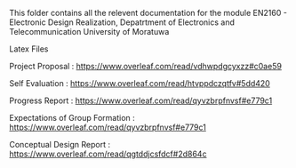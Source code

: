 This folder contains all the relevent documentation for the module EN2160 - Electronic Design Realization, Depatrtment of Electronics and Telecommunication University of Moratuwa

Latex Files

Project Proposal : https://www.overleaf.com/read/vdhwpdgcyxzz#c0ae59

Self Evaluation : https://www.overleaf.com/read/htvppdczqtfv#5dd420

Progress Report : https://www.overleaf.com/read/qyvzbrpfnvsf#e779c1

Expectations of Group Formation : https://www.overleaf.com/read/qyvzbrpfnvsf#e779c1

Conceptual Design Report : https://www.overleaf.com/read/qgtddjcsfdcf#2d864c
